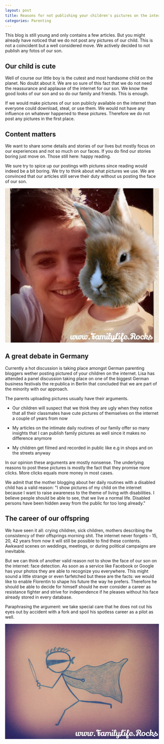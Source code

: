 ```yaml
---
layout: post
title: Reasons for not publishing your children's pictures on the internet
categories: Parenting
---
```


This blog is still young and only contains a few articles. But you might already have noticed that we do not post any pictures of our child. This is not a coincident but a well considered move. We actively decided to not publish any fotos of our son.


## Our child is cute

Well of course our little boy is the cutest and most handsome child on the planet. No doubt about it. We are so sure of this fact that we do not need the reassurance and applause of the internet for our son. We know the good looks of our son and so do our family and friends. This is enough.

If we would make pictures of our son publicly available on the internet than everyone could download, steal, or use them. We would not have any influence on whatever happened to these pictures. Therefore we do not post any pictures in the first place.

## Content matters

We want to share some details and stories of our lives but mostly focus on our experiences and not so much on our faces. If you do find our stories boring just move on. Those still here: happy reading.

We sure try to spice up our postings with pictures since reading would indeed be a bit boring. We try to think about what pictures we use. We are convinced that our articles still serve their duty without us posting the face of our son.

![The kid](/public/assets/img/children-pictures-01.jpg)

## A great debate in Germany

Currently a hot discussion is taking place amongst German parenting bloggers wether posting pictured of your children on the internet. Lisa has attended a panel discussion taking place on one of the biggest German business festivals the re:publica in Berlin that concluded that we are part of the minority with our approach.

The parents uploading pictures usually have their arguments.

- Our children will suspect that we think they are ugly when they notice that all their classmates have cute pictures of themselves on the internet a couple of years from now

- My articles on the intimate daily routines of our family offer so many insights that I can publish family pictures as well since it makes no difference anymore

- My children get filmed and recorded in public like e.g in shops and on the streets anyway

In our opinion these arguments are mostly nonsense. The underlying reasons to post these pictures is mostly the fact that they promise more clicks. More clicks equals more money in most cases.

We admit that the mother blogging about her daily routines with a disabled child has a valid reason: "I show pictures of my child on the internet because I want to raise awareness to the theme of living with disabilities. I believe people should be able to see, that we live a normal life. Disabled persons have been hidden away from the public for too long already."

## The career of our offspring

We have seen it all: crying children, sick children, mothers describing the consistency of their offsprings morning shit. The internet never forgets - 15, 20, 42 years from now it will still be possible to find these contents. Awkward scenes on weddings, meetings, or during political campaigns are inevitable.

But we can think of another valid reason not to show the face of our son on the internet: face detection. As soon as a service like Facebook or Google has your photos they are able to recognize you everywhere. This might sound a little strange or even farfetched but these are the facts: we would like to enable Florentin to shape his future the way he prefers. Therefore he should be able to decide for himself should he ever consider a career as resistance fighter and strive for independence if he pleases without his face already stored in every database.

Paraphrasing the argument: we take special care that he does not cut his eyes out by accident with a fork and spoil his spotless career as a pilot as well.

![The kid as a resistance fighter](/public/assets/img/children-pictures-02.jpg)

